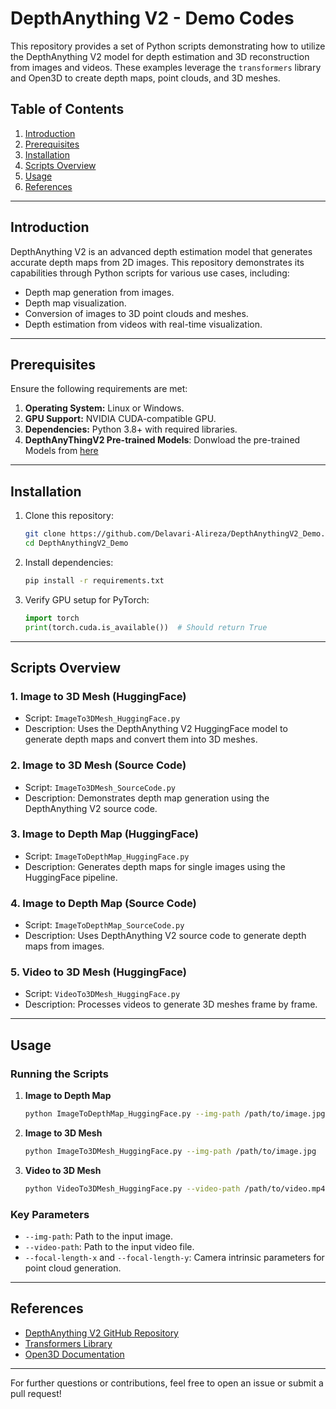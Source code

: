 # DepthAnything V2 - Demo Codes

This repository provides a set of Python scripts demonstrating how to utilize the DepthAnything V2 model for depth estimation and 3D reconstruction from images and videos. These examples leverage the `transformers` library and Open3D to create depth maps, point clouds, and 3D meshes.

## Table of Contents

1. [Introduction](#introduction)
2. [Prerequisites](#prerequisites)
3. [Installation](#installation)
4. [Scripts Overview](#scripts-overview)
5. [Usage](#usage)
6. [References](#references)

---

## Introduction

DepthAnything V2 is an advanced depth estimation model that generates accurate depth maps from 2D images. This repository demonstrates its capabilities through Python scripts for various use cases, including:

- Depth map generation from images.
- Depth map visualization.
- Conversion of images to 3D point clouds and meshes.
- Depth estimation from videos with real-time visualization.

---

## Prerequisites

Ensure the following requirements are met:

1. **Operating System:** Linux or Windows.
2. **GPU Support:** NVIDIA CUDA-compatible GPU.
3. **Dependencies:** Python 3.8+ with required libraries.
4. **DepthAnyThingV2 Pre-trained Models**: Donwload the pre-trained Models from [here](https://github.com/DepthAnything/Depth-Anything-V2)

---

## Installation

1. Clone this repository:
    ```bash
    git clone https://github.com/Delavari-Alireza/DepthAnythingV2_Demo.git
    cd DepthAnythingV2_Demo
    ```

2. Install dependencies:
    ```bash
    pip install -r requirements.txt
    ```

3. Verify GPU setup for PyTorch:
    ```python
    import torch
    print(torch.cuda.is_available())  # Should return True
    ```

---

## Scripts Overview

### 1. **Image to 3D Mesh (HuggingFace)**
   - Script: `ImageTo3DMesh_HuggingFace.py`
   - Description: Uses the DepthAnything V2 HuggingFace model to generate depth maps and convert them into 3D meshes.

### 2. **Image to 3D Mesh (Source Code)**
   - Script: `ImageTo3DMesh_SourceCode.py`
   - Description: Demonstrates depth map generation using the DepthAnything V2 source code.

### 3. **Image to Depth Map (HuggingFace)**
   - Script: `ImageToDepthMap_HuggingFace.py`
   - Description: Generates depth maps for single images using the HuggingFace pipeline.

### 4. **Image to Depth Map (Source Code)**
   - Script: `ImageToDepthMap_SourceCode.py`
   - Description: Uses DepthAnything V2 source code to generate depth maps from images.

### 5. **Video to 3D Mesh (HuggingFace)**
   - Script: `VideoTo3DMesh_HuggingFace.py`
   - Description: Processes videos to generate 3D meshes frame by frame.

---

## Usage

### Running the Scripts

1. **Image to Depth Map**
   ```bash
   python ImageToDepthMap_HuggingFace.py --img-path /path/to/image.jpg
   ```

2. **Image to 3D Mesh**
   ```bash
   python ImageTo3DMesh_HuggingFace.py --img-path /path/to/image.jpg
   ```

3. **Video to 3D Mesh**
   ```bash
   python VideoTo3DMesh_HuggingFace.py --video-path /path/to/video.mp4
   ```

### Key Parameters

- `--img-path`: Path to the input image.
- `--video-path`: Path to the input video file.
- `--focal-length-x` and `--focal-length-y`: Camera intrinsic parameters for point cloud generation.

---

## References

- [DepthAnything V2 GitHub Repository](https://github.com/DepthAnything/Depth-Anything-V2)
- [Transformers Library](https://huggingface.co/docs/transformers/)
- [Open3D Documentation](http://www.open3d.org/docs/latest/)

---

For further questions or contributions, feel free to open an issue or submit a pull request!

